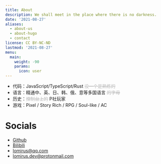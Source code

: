 ```yaml
---
title: About
description: We shall meet in the place where there is no darkness.
date: '2021-08-27'
aliases:
  - about-us
  - about-hugo
  - contact
license: CC BY-NC-ND
lastmod: '2021-08-27'
menu:
  main: 
    weight: -90
    params: 
      icon: user
---
```


- 代码：JavaScript/TypeScript/Rust <span style="opacity: 0.3">~~没一个是熟练的~~</span>
- 语言：精通中、英、日、韩、俄、意等多国语言 <span style="opacity: 0.3">~~的字母~~</span>
- 历史：<span style="opacity: 0.3">~~控制台上的~~</span> P社玩家
- 游戏：Pixel / Story Rich / RPG / Soul-like / AC

# Socials

* [Github](https://github.com/lomirus)
* [Bilibili](https://space.bilibili.com/27590260)
* <lomirus@qq.com>
* <lomirus.dev@protonmail.com>

